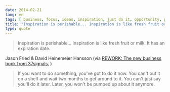 ```yaml
---
date: 2014-02-21
lang: en
tags: [ business, focus, ideas, inspiration, just do it, opportunity, procrastination, productivity ]
title: "Inspiration is perishable... Inspiration is like fresh fruit or milk"
type: quote
---
```


> Inspiration is perishable... Inspiration is like fresh fruit or milk:
> It has an expiration date.

Jason Fried & David Heinemeier Hansson (via [REWORK: The new business
book from 37signals.](http://37signals.com/rework/) )

> <div>
>
> If you want to do something, you've got to do it now. You can't put it
> on a shelf and wait two months to get around to it. You can't just say
> you'll do it later. Later, you won't be pumped up about it anymore.
>
> </div>

